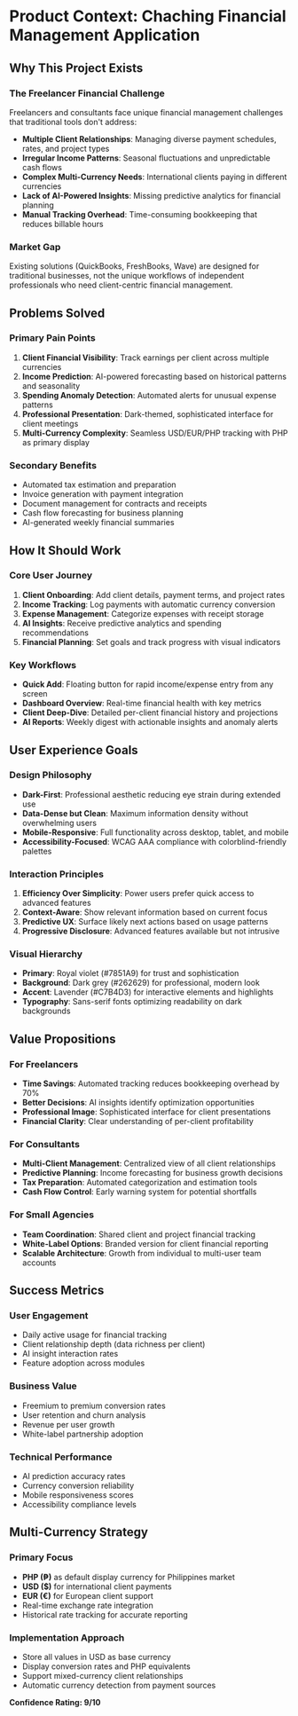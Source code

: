 # Product Context: Chaching Financial Management Application

## Why This Project Exists

### The Freelancer Financial Challenge
Freelancers and consultants face unique financial management challenges that traditional tools don't address:

- **Multiple Client Relationships**: Managing diverse payment schedules, rates, and project types
- **Irregular Income Patterns**: Seasonal fluctuations and unpredictable cash flows
- **Complex Multi-Currency Needs**: International clients paying in different currencies
- **Lack of AI-Powered Insights**: Missing predictive analytics for financial planning
- **Manual Tracking Overhead**: Time-consuming bookkeeping that reduces billable hours

### Market Gap
Existing solutions (QuickBooks, FreshBooks, Wave) are designed for traditional businesses, not the unique workflows of independent professionals who need client-centric financial management.

## Problems Solved

### Primary Pain Points
1. **Client Financial Visibility**: Track earnings per client across multiple currencies
2. **Income Prediction**: AI-powered forecasting based on historical patterns and seasonality
3. **Spending Anomaly Detection**: Automated alerts for unusual expense patterns
4. **Professional Presentation**: Dark-themed, sophisticated interface for client meetings
5. **Multi-Currency Complexity**: Seamless USD/EUR/PHP tracking with PHP as primary display

### Secondary Benefits
- Automated tax estimation and preparation
- Invoice generation with payment integration
- Document management for contracts and receipts
- Cash flow forecasting for business planning
- AI-generated weekly financial summaries

## How It Should Work

### Core User Journey
1. **Client Onboarding**: Add client details, payment terms, and project rates
2. **Income Tracking**: Log payments with automatic currency conversion
3. **Expense Management**: Categorize expenses with receipt storage
4. **AI Insights**: Receive predictive analytics and spending recommendations
5. **Financial Planning**: Set goals and track progress with visual indicators

### Key Workflows
- **Quick Add**: Floating button for rapid income/expense entry from any screen
- **Dashboard Overview**: Real-time financial health with key metrics
- **Client Deep-Dive**: Detailed per-client financial history and projections
- **AI Reports**: Weekly digest with actionable insights and anomaly alerts

## User Experience Goals

### Design Philosophy
- **Dark-First**: Professional aesthetic reducing eye strain during extended use
- **Data-Dense but Clean**: Maximum information density without overwhelming users
- **Mobile-Responsive**: Full functionality across desktop, tablet, and mobile
- **Accessibility-Focused**: WCAG AAA compliance with colorblind-friendly palettes

### Interaction Principles
1. **Efficiency Over Simplicity**: Power users prefer quick access to advanced features
2. **Context-Aware**: Show relevant information based on current focus
3. **Predictive UX**: Surface likely next actions based on usage patterns
4. **Progressive Disclosure**: Advanced features available but not intrusive

### Visual Hierarchy
- **Primary**: Royal violet (#7851A9) for trust and sophistication
- **Background**: Dark grey (#262629) for professional, modern look
- **Accent**: Lavender (#C7B4D3) for interactive elements and highlights
- **Typography**: Sans-serif fonts optimizing readability on dark backgrounds

## Value Propositions

### For Freelancers
- **Time Savings**: Automated tracking reduces bookkeeping overhead by 70%
- **Better Decisions**: AI insights identify optimization opportunities
- **Professional Image**: Sophisticated interface for client presentations
- **Financial Clarity**: Clear understanding of per-client profitability

### For Consultants
- **Multi-Client Management**: Centralized view of all client relationships
- **Predictive Planning**: Income forecasting for business growth decisions
- **Tax Preparation**: Automated categorization and estimation tools
- **Cash Flow Control**: Early warning system for potential shortfalls

### For Small Agencies
- **Team Coordination**: Shared client and project financial tracking
- **White-Label Options**: Branded version for client financial reporting
- **Scalable Architecture**: Growth from individual to multi-user team accounts

## Success Metrics

### User Engagement
- Daily active usage for financial tracking
- Client relationship depth (data richness per client)
- AI insight interaction rates
- Feature adoption across modules

### Business Value
- Freemium to premium conversion rates
- User retention and churn analysis
- Revenue per user growth
- White-label partnership adoption

### Technical Performance
- AI prediction accuracy rates
- Currency conversion reliability
- Mobile responsiveness scores
- Accessibility compliance levels

## Multi-Currency Strategy

### Primary Focus
- **PHP (₱)** as default display currency for Philippines market
- **USD ($)** for international client payments
- **EUR (€)** for European client support
- Real-time exchange rate integration
- Historical rate tracking for accurate reporting

### Implementation Approach
- Store all values in USD as base currency
- Display conversion rates and PHP equivalents
- Support mixed-currency client relationships
- Automatic currency detection from payment sources

**Confidence Rating: 9/10**